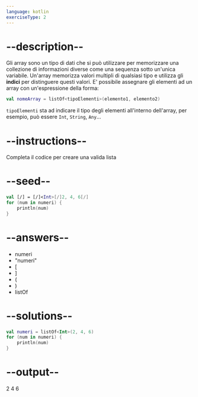 ```yaml
---
language: kotlin
exerciseType: 2
---
```


# --description--

Gli array sono un tipo di dati che si può utilizzare per memorizzare una collezione di informazioni diverse come una sequenza sotto un'unica variabile.
Un'array memorizza valori multipli di qualsiasi tipo e utilizza gli **indici** per distinguere questi valori.
E' possibile assegnare gli elementi ad un array con un'espressione della forma:
```kotlin
val nomeArray = listOf<tipoElementi>(elemento1, elemento2)
```
`tipoElementi` sta ad indicare il tipo degli elementi all'interno dell'array, per esempio, può essere  `Int`, `String`, `Any`...

# --instructions--

Completa il codice per creare una valida lista

# --seed--

```kotlin
val [/] = [/]<Int>[/]2, 4, 6[/]
for (num in numeri) {
    println(num)
}
```

# --answers--

- numeri
- "numeri"
- [
- ]
- (
- )
- listOf

# --solutions--

```kotlin
val numeri = listOf<Int>(2, 4, 6)
for (num in numeri) {
    println(num)
}
```

# --output--

2
4
6
